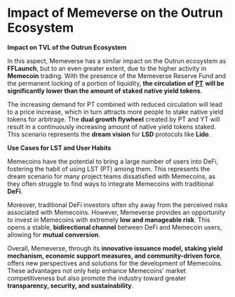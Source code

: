 # Impact of Memeverse on the Outrun Ecosystem

**Impact on TVL of the Outrun Ecosystem**

In this aspect, Memeverse has a similar impact on the Outrun ecosystem as **FFLaunch**, but to an even greater extent, due to the higher activity in **Memecoin** trading. With the presence of the Memeverse Reserve Fund and the permanent locking of a portion of liquidity, **the circulation of** [**PT**](../outstake/yield-tokenization/pt.md) **will be significantly lower than the amount of staked native yield tokens**.

The increasing demand for PT combined with reduced circulation will lead to a price increase, which in turn attracts more people to stake native yield tokens for arbitrage. The **dual growth flywheel** created by PT and YT will result in a continuously increasing amount of native yield tokens staked. This scenario represents the **dream vision** for **LSD** protocols like **Lido**.

**Use Cases for LST and User Habits**

Memecoins have the potential to bring a large number of users into DeFi, fostering the habit of using LST (PT) among them. This represents the dream scenario for many project teams dissatisfied with Memecoins, as they often struggle to find ways to integrate Memecoins with traditional **DeFi**.

Moreover, traditional DeFi investors often shy away from the perceived risks associated with Memecoins. However, Memeverse provides an opportunity to invest in Memecoins with extremely **low and manageable risk**. This opens a stable, **bidirectional channel** between DeFi and Memecoin users, allowing for **mutual conversion**.

Overall, Memeverse, through its **innovative issuance model, staking yield mechanism, economic support measures, and community-driven force**, offers new perspectives and solutions for the development of Memecoins. These advantages not only help enhance Memecoins' market competitiveness but also promote the industry toward greater **transparency, security, and sustainability**.
